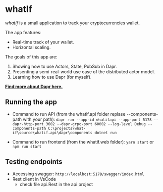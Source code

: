 # whatIf

_whatIf_ is a small application to track your cryptocurrencies wallet.

The app features:
* Real-time track of your wallet.
* Horizontal scaling.

The goals of this app are:
1. Showing how to use Actors, State, PubSub in Dapr.
1. Presenting a semi-real-world use case of the distributed actor model.
1. Learning how to use Dapr (for myself).

**[Find more about Dapr here.](https://dapr.io/)**


## Running the app
* Command to run API (from the whatif.api folder replase --components-path with your path):
    ```dapr run --app-id whatifapi --app-port 5178 --dapr-http-port 3602 --dapr-grpc-port 60002 --log-level Debug --components-path C:\projects\what-if\source\whatif.api\dapr\components dotnet run```
    
* Command to run frontend (from the whatif.web folder):
    ```yarn start``` or ```npm run start```

## Testing endpoints
* Accessing swagger:
    ```http://localhost:5178/swagger/index.html```
* Rest client in VsCode
    - check file api.Rest in the api project
